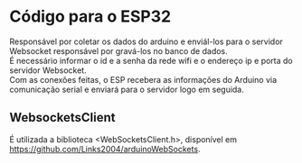 # Código para o ESP32

Responsável por coletar os dados do arduino e enviál-los para o servidor Websocket responsável por gravá-los no banco de dados.<br>
É necessário informar o id e a senha da rede wifi e o endereço ip e porta do servidor Websocket.<br>
Com as conexões feitas, o ESP recebera as informações do Arduino via comunicação serial e enviará para o servidor logo em seguida.

## WebsocketsClient

É utilizada a biblioteca <WebSocketsClient.h>, disponível em https://github.com/Links2004/arduinoWebSockets.
